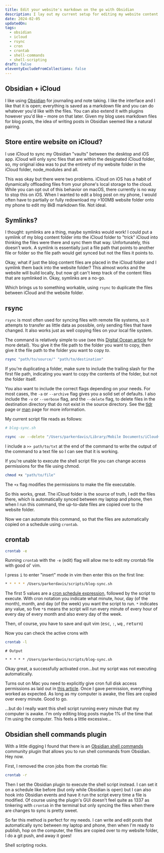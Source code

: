 ```yaml
---
title: Edit your website's markdown on the go with Obsidian
description: I lay out my current setup for editing my website content on mobile and desktop
date: 2024-02-05
updatedOn: 
tags:
  - obsidian
  - icloud
  - rsync
  - cron
  - crontab
  - shell-commands
  - shell-scripting
draft: false
eleventyExcludeFromCollections: false
---
```

## Obsidian + iCloud

I like using [Obsidian](https://obsidian.md/) for journaling and note taking. I like the interface and I like that it is open; everything is saved as a markdown file and you can do whatever you'd like with the files. You can also extend it with plugins however you'd like – more on that later. Given my blog uses markdown files for blog posts, the idea of writing posts in Obsidian seemed like a natural pairing. 

## Store entire website on iCloud?

I use iCloud to sync my Obsidian "vaults" between the desktop and iOS app. iCloud will only sync files that are within the designated iCloud folder, so, my original idea was to put the entirety of my website folder in the iCloud folder, node_modules and all.

This was okay but there were two problems. iCloud on iOS has a habit of dynamically offloading files from your phone's local storage to the cloud. While you can opt out of this behavior on macOS, there currently is no way to stop this on iOS.  When I wanted to edit a blog post on my phone, I would often have to partially or fully redownload my >100MB website folder onto my phone to edit my 8kB markdown file. Not ideal. 

## Symlinks?

I thought: symlinks are a thing, maybe symlinks would work! I could put a symlink of my blog content folder into the iCloud folder to "trick" iCloud into thinking the files were there and sync them that way. Unfortunately, this doesn't work. A symlink is essentially just a file path that points to another file or folder so the file path would get synced but not the files it points to. 

Okay, what if just the blog content files are placed in the iCloud folder and I symlink them back into the website folder? This almost works and the website will build locally, but now git can't keep track of the content files that are symlinked in. Okay, symlinks are a no-go. 

Which brings us to something workable, using `rsync` to duplicate the files between iCloud and the website folder.
## rsync

`rsync` is most often used for syncing files with remote file systems, so it attempts to transfer as little data as possible, only sending files that have changed. It also works just as well copying files on your local file system. 

The command is relatively simple to use (see this [Digital Ocean article](https://www.digitalocean.com/community/tutorials/how-to-use-rsync-to-sync-local-and-remote-directories) for more detail). You give it the file path to the folder you want to copy, then give it the file path to the folder you want to copy *to*. 

```bash
rsync "path/to/source/" "path/to/destination"
```

If you're duplicating a folder, make sure to include the trailing slash for the first file path, indicating you want to copy the contents of the folder, but not the folder itself. 

You also want to include the correct flags depending on your needs. For most cases, the `-a` or `--archive` flag gives you a solid set of defaults. I also include the `-v` or `--verbose` flag, and the `--delete` flag, to delete files in the destination directory that do not exist in the source directory. See the [tldr](https://tldr.inbrowser.app/pages/common/rsync) page or [man](https://man7.org/linux/man-pages/man1/rsync.1.html) page for more information. 

My current script file reads as follows:

```bash
# blog-sync.sh

rsync -av --delete "/Users/parkerdavis/Library/Mobile Documents/iCloud~md~obsidian/Documents/Blog/" "/Users/parkerdavis/projects/agave-portfolio/content/blog" >> /Users/parkerdavis/Desktop/output.txt
```

I include a `>> path/to/txt` at the end of the command to write the output of the command to a text file so I can see that it is working. 

If you're unable to execute the shell script file you can change access permissions for the file using chmod.

```bash
chmod +x "path/to/file"
```

The `+x` flag modifies the permissions to make the file executable.

So this works, great. The iCloud folder is the source of truth, I edit the files there, which is automatically synced between my laptop and phone, then when I run this command, the up-to-date files are copied over to the website folder. 

Now we can automate this command, so that the files are automatically copied on a schedule using `crontab`.

## crontab

```bash
crontab -e
```

Running `crontab` with the `-e` (edit) flag will allow me to edit my crontab file with good ol' vim.

I press <kbd>i</kbd> to enter "insert" mode in vim then enter this on the first line:

```bash
* * * * * /Users/parkerdavis/scripts/blog-sync.sh
```

The first 5 values are a [cron schedule expression](https://crontab.guru/), followed by the script to execute. With cron notation you indicate what minute, hour, day (of the month), month, and day (of the week) you want the script to run. `*` indicates any value, so five `*`s means the script will run every minute of every hour of every day of every month and also every day of the week. 

Then, of course, you have to save and quit vim (<kbd>esc</kbd>, <kbd>:</kbd>, <kbd>wq</kbd> , <kbd>return</kbd>)

Now you can check the active crons with
```bash
crontab -l
```
```output
# Output

* * * * * /Users/parkerdavis/scripts/blog-sync.sh
```

Okay great, a successfully activated cron...but my script was not executing automatically. 

Turns out on Mac you need to explicitly give cron full disk access permissions as laid out in [this article](https://medium.com/macoclock/automate-running-a-script-using-crontab-on-macos-88a378e0aeac). Once I gave permission, everything worked as expected. As long as my computer is awake, the files are copied over every minute. Good to go. 

...but do I really want this shell script running every minute that my computer is awake. I'm only editing blog posts maybe 1% of the time that I'm using the computer. This feels a little excessive...

## Obsidian shell commands plugin

With a little digging I found that there is an [Obsidian shell commands](https://publish.obsidian.md/shellcommands/Index) community plugin that allows you to run shell commands from Obsidian. Hey now. 

First, I removed the cron jobs from the crontab file:

```bash
crontab -r
```

Then I set the Obsidian plugin to execute the shell script instead. I can set it on a schedule like before (but only while Obsidian is open) but I can also hook into Obsidian events and have it run the script every time a file is modified. Of course using the plugin's GUI doesn't feel quite as 1337 as tinkering with `crontab` in the terminal but only syncing the files when there are changes to sync is pretty sweet.

So far this method is perfect for my needs. I can write and edit posts that automatically sync between my laptop and phone, then when I'm ready to publish, hop on the computer, the files are copied over to my website folder, I do a git push, and away it goes!

Shell scripting rocks. 
